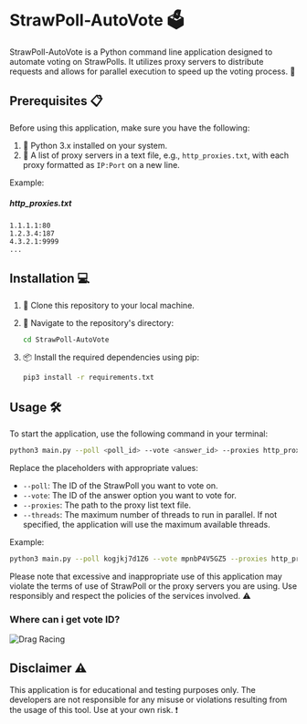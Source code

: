 
# StrawPoll-AutoVote :ballot_box:

StrawPoll-AutoVote is a Python command line application designed to automate voting on StrawPolls. It utilizes proxy servers to distribute requests and allows for parallel execution to speed up the voting process. :rocket:

## Prerequisites :clipboard:

Before using this application, make sure you have the following:

1. :snake: Python 3.x installed on your system.
2. :page_facing_up: A list of proxy servers in a text file, e.g., `http_proxies.txt`, with each proxy formatted as `IP:Port` on a new line.

Example:
##### http_proxies.txt 
```
1.1.1.1:80
1.2.3.4:187
4.3.2.1:9999
...
```

## Installation :computer:

1. :open_file_folder: Clone this repository to your local machine.
2. :file_folder: Navigate to the repository's directory:
    
    ```bash
    cd StrawPoll-AutoVote
    ```
    
3. :package: Install the required dependencies using pip:
    
    ```bash
    pip3 install -r requirements.txt
    ```
    

## Usage :hammer_and_wrench:

To start the application, use the following command in your terminal:

```bash
python3 main.py --poll <poll_id> --vote <answer_id> --proxies http_proxies.txt --threads <num_threads>
```

Replace the placeholders with appropriate values:

-   `--poll`: The ID of the StrawPoll you want to vote on.
-   `--vote`: The ID of the answer option you want to vote for.
-   `--proxies`: The path to the proxy list text file.
-   `--threads`: The maximum number of threads to run in parallel. If not specified, the application will use the maximum available threads.

Example:

```bash
python3 main.py --poll kogjkj7d1Z6 --vote mpnbP4V5GZ5 --proxies http_proxies.txt --threads 24
```

Please note that excessive and inappropriate use of this application may violate the terms of use of StrawPoll or the proxy servers you are using. Use responsibly and respect the policies of the services involved. :warning:

### Where can i get vote ID?
![Drag Racing](https://i.ibb.co/0c6c6Fb/0815.gif)

## Disclaimer :warning:

This application is for educational and testing purposes only. The developers are not responsible for any misuse or violations resulting from the usage of this tool. Use at your own risk. :exclamation:
